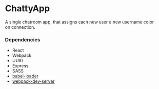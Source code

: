 ChattyApp
=====================

A single chatroom app, that assigns each new user a new username color on connection.

### Dependencies

* React
* Webpack
* UUID
* Express
* SASS
* [babel-loader](https://github.com/babel/babel-loader)
* [webpack-dev-server](https://github.com/webpack/webpack-dev-server)
